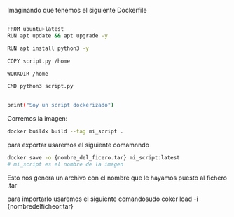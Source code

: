 Imaginando que tenemos el siguiente Dockerfile

```sh fold:"Dockerfile"

FROM ubuntu>latest
RUN apt update && apt upgrade -y

RUN apt install python3 -y

COPY script.py /home

WORKDIR /home

CMD python3 script.py
```


```sh fold:"script.py"

print("Soy un script dockerizado")
```


Corremos la imagen:
```sh fold:"Dockerfile"
docker buildx build --tag mi_script .
```
para exportar usaremos el siguiente comamnndo

```sh fold:"Exportar Imagen en tar"
docker save -o {nombre_del_ficero.tar} mi_script:latest
# mi_script es el nombre de la imagen
```

Esto nos genera un archivo con el nombre que le hayamos puesto al fichero .tar


para importarlo usaremos el siguiente comandosudo coker load -i {nombredelficheor.tar}
